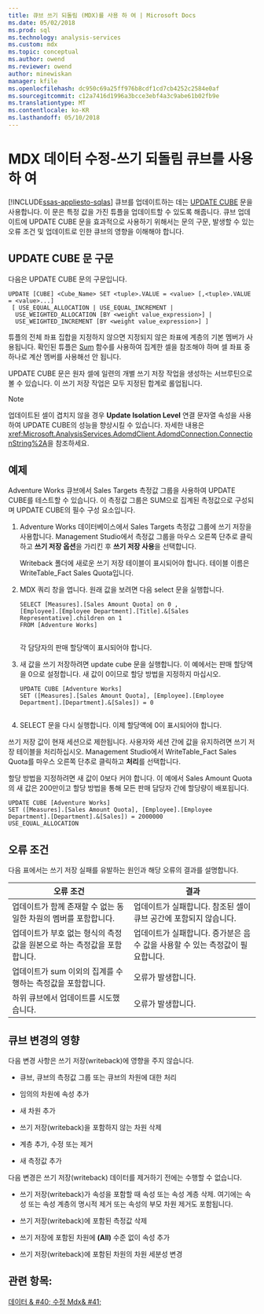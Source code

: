 ```yaml
---
title: 큐브 쓰기 되돌림 (MDX)를 사용 하 여 | Microsoft Docs
ms.date: 05/02/2018
ms.prod: sql
ms.technology: analysis-services
ms.custom: mdx
ms.topic: conceptual
ms.author: owend
ms.reviewer: owend
author: minewiskan
manager: kfile
ms.openlocfilehash: dc950c69a25ff976b8cdf1cd7cb4252c2584e0af
ms.sourcegitcommit: c12a7416d1996a3bcce3ebf4a3c9abe61b02fb9e
ms.translationtype: MT
ms.contentlocale: ko-KR
ms.lasthandoff: 05/10/2018
---
```

# <a name="mdx-data-modification---using-cube-writebacks"></a>MDX 데이터 수정-쓰기 되돌림 큐브를 사용 하 여
[!INCLUDE[ssas-appliesto-sqlas](../../../includes/ssas-appliesto-sqlas.md)]
  큐브를 업데이트하는 데는 [UPDATE CUBE](../../../mdx/mdx-data-manipulation-update-cube.md) 문을 사용합니다. 이 문은 특정 값을 가진 튜플을 업데이트할 수 있도록 해줍니다. 큐브 업데이트에 UPDATE CUBE 문을 효과적으로 사용하기 위해서는 문의 구문, 발생할 수 있는 오류 조건 및 업데이트로 인한 큐브의 영향을 이해해야 합니다.  
  
## <a name="update-cube-statement-syntax"></a>UPDATE CUBE 문 구문  
 다음은 UPDATE CUBE 문의 구문입니다.  
  
```  
UPDATE [CUBE] <Cube_Name> SET <tuple>.VALUE = <value> [,<tuple>.VALUE = <value>...]  
 [ USE_EQUAL_ALLOCATION | USE_EQUAL_INCREMENT |  
  USE_WEIGHTED_ALLOCATION [BY <weight value_expression>] |  
  USE_WEIGHTED_INCREMENT [BY <weight value_expression>] ]   
```  
  
 튜플의 전체 좌표 집합을 지정하지 않으면 지정되지 않은 좌표에 계층의 기본 멤버가 사용됩니다. 확인된 튜플은 [Sum](../../../mdx/sum-mdx.md) 함수를 사용하여 집계한 셀을 참조해야 하며 셀 좌표 중 하나로 계산 멤버를 사용해선 안 됩니다.  
  
 UPDATE CUBE 문은 원자 셀에 일련의 개별 쓰기 저장 작업을 생성하는 서브루틴으로 볼 수 있습니다. 이 쓰기 저장 작업은 모두 지정된 합계로 롤업됩니다.  
  
> [!NOTE]  
>  업데이트된 셀이 겹치지 않을 경우 **Update Isolation Level** 연결 문자열 속성을 사용하여 UPDATE CUBE의 성능을 향상시킬 수 있습니다. 자세한 내용은 <xref:Microsoft.AnalysisServices.AdomdClient.AdomdConnection.ConnectionString%2A>을 참조하세요.  
  
## <a name="example"></a>예제  
 Adventure Works 큐브에서 Sales Targets 측정값 그룹을 사용하여 UPDATE CUBE를 테스트할 수 있습니다. 이 측정값 그룹은 SUM으로 집계된 측정값으로 구성되며 UPDATE CUBE의 필수 구성 요소입니다.  
  
1.  Adventure Works 데이터베이스에서 Sales Targets 측정값 그룹에 쓰기 저장을 사용합니다. Management Studio에서 측정값 그룹을 마우스 오른쪽 단추로 클릭하고 **쓰기 저장 옵션**을 가리킨 후 **쓰기 저장 사용**을 선택합니다.  
  
     Writeback 폴더에 새로운 쓰기 저장 테이블이 표시되어야 합니다. 테이블 이름은 WriteTable_Fact Sales Quota입니다.  
  
2.  MDX 쿼리 창을 엽니다. 원래 값을 보려면 다음 select 문을 실행합니다.  
  
    ```  
    SELECT [Measures].[Sales Amount Quota] on 0 ,  
    [Employee].[Employee Department].[Title].&[Sales Representative].children on 1  
    FROM [Adventure Works]  
  
    ```  
  
     각 담당자의 판매 할당액이 표시되어야 합니다.  
  
3.  새 값을 쓰기 저장하려면 update cube 문을 실행합니다. 이 예에서는 판매 할당액을 0으로 설정합니다. 새 값이 0이므로 할당 방법을 지정하지 마십시오.  
  
    ```  
    UPDATE CUBE [Adventure Works]   
    SET ([Measures].[Sales Amount Quota], [Employee].[Employee Department].[Department].&[Sales]) = 0  
  
    ```  
  
4.  SELECT 문을 다시 실행합니다. 이제 할당액에 0이 표시되어야 합니다.  
  
 쓰기 저장 값이 현재 세션으로 제한됩니다. 사용자와 세션 간에 값을 유지하려면 쓰기 저장 테이블을 처리하십시오. Management Studio에서 WriteTable_Fact Sales Quota를 마우스 오른쪽 단추로 클릭하고 **처리**를 선택합니다.  
  
 할당 방법을 지정하려면 새 값이 0보다 커야 합니다. 이 예에서 Sales Amount Quota의 새 값은 200만이고 할당 방법을 통해 모든 판매 담당자 간에 할당량이 배포됩니다.  
  
```  
UPDATE CUBE [Adventure Works]   
SET ([Measures].[Sales Amount Quota], [Employee].[Employee Department].[Department].&[Sales]) = 2000000   
USE_EQUAL_ALLOCATION  
```  
  
## <a name="error-conditions"></a>오류 조건  
 다음 표에서는 쓰기 저장 실패를 유발하는 원인과 해당 오류의 결과를 설명합니다.  
  
|오류 조건|결과|  
|---------------------|------------|  
|업데이트가 함께 존재할 수 없는 동일한 차원의 멤버를 포함합니다.|업데이트가 실패합니다. 참조된 셀이 큐브 공간에 포함되지 않습니다.|  
|업데이트가 부호 없는 형식의 측정값을 원본으로 하는 측정값을 포함합니다.|업데이트가 실패합니다. 증가분은 음수 값을 사용할 수 있는 측정값이 필요합니다.|  
|업데이트가 sum 이외의 집계를 수행하는 측정값을 포함합니다.|오류가 발생합니다.|  
|하위 큐브에서 업데이트를 시도했습니다.|오류가 발생합니다.|  
  
## <a name="affect-of-cube-changes"></a>큐브 변경의 영향  
 다음 변경 사항은 쓰기 저장(writeback)에 영향을 주지 않습니다.  
  
-   큐브, 큐브의 측정값 그룹 또는 큐브의 차원에 대한 처리  
  
-   임의의 차원에 속성 추가  
  
-   새 차원 추가  
  
-   쓰기 저장(writeback)을 포함하지 않는 차원 삭제  
  
-   계층 추가, 수정 또는 제거  
  
-   새 측정값 추가  
  
 다음 변경은 쓰기 저장(writeback) 데이터를 제거하기 전에는 수행할 수 없습니다.  
  
-   쓰기 저장(writeback)가 속성을 포함할 때 속성 또는 속성 계층 삭제. 여기에는 속성 또는 속성 계층의 명시적 제거 또는 속성의 부모 차원 제거도 포함됩니다.  
  
-   쓰기 저장(writeback)에 포함된 측정값 삭제  
  
-   쓰기 저장에 포함된 차원에 **(All)** 수준 없이 속성 추가  
  
-   쓰기 저장(writeback)에 포함된 차원의 차원 세분성 변경  
  
## <a name="see-also"></a>관련 항목:  
 [데이터 & #40; 수정 Mdx& #41;](../../../analysis-services/multidimensional-models/mdx/mdx-data-modification-modifying-data.md)  
  
  
